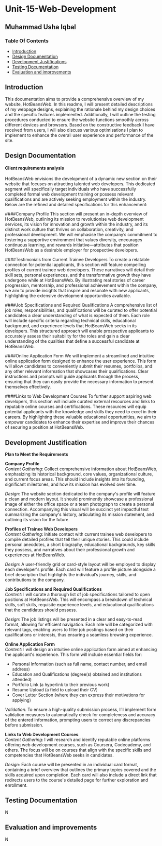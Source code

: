 # Unit-15-Web-Development
## Muhammad Usha Iqbal
### Table Of Contents
- [Introduction](#introduction)
- [Design Documentation](#design-documentation)
- [Development Justifications](#development-justifications)
- [Testing Documentation](#testing-documentation)
- [Evaluation and improvements](#evaluation-and-improvements)


## Introduction
This documentation aims to provide a comprehensive overview of my website, HotBeansWeb. In this readme, I will present detailed descriptions of my webpage designs, explaining the rationale behind my design choices and the specific features implemented. Additionally, I will outline the testing procedures conducted to ensure the website functions smoothly across different devices and browsers. Based on the constructive feedback I have received from users, I will also discuss various optimisations I plan to implement to enhance the overall user experience and performance of the site.

## Design Documentation
#### Client requirements analysis
HotBeansWeb envisions the development of a dynamic new section on their website that focuses on attracting talented web developers. This dedicated segment will specifically target individuals who have successfully completed formal web development training or possess relevant qualifications and are actively seeking employment within the industry. Below are the refined and detailed specifications for this enhancement:

####Company Profile
This section will present an in-depth overview of HotBeansWeb, outlining its mission to revolutionise web development services, its vision for innovation and growth within the industry, and its distinct work culture that thrives on collaboration, creativity, and professional development. We will emphasise the company’s commitment to fostering a supportive environment that values diversity, encourages continuous learning, and rewards initiative—attributes that position HotBeansWeb as a desirable employer for prospective developers.

####Testimonials from Current Trainee Developers
To create a relatable connection for potential applicants, this section will feature compelling profiles of current trainee web developers. These narratives will detail their skill sets, personal experiences, and the transformative growth they have undergone while at HotBeansWeb. By illustrating real stories of career progression, mentorship, and professional achievement within the company, we aim to provide insights that inspire and resonate with new applicants, highlighting the extensive development opportunities available.

####Job Specifications and Required Qualifications
A comprehensive list of job roles, responsibilities, and qualifications will be curated to offer potential candidates a clear understanding of what is expected of them. Each role will include specific criteria regarding technical skills, educational background, and experience levels that HotBeansWeb seeks in its developers. This structured approach will enable prospective applicants to accurately assess their suitability for the roles and gain a clear understanding of the qualities that define a successful candidate at HotBeansWeb.

####Online Application Form
We will implement a streamlined and intuitive online application form designed to enhance the user experience. This form will allow candidates to conveniently submit their resumes, portfolios, and any other relevant information that showcases their qualifications. Clear instructions and prompts will guide applicants through the process, ensuring that they can easily provide the necessary information to present themselves effectively.

####Links to Web Development Courses
To further support aspiring web developers, this section will include curated external resources and links to reputable online courses and certifications. These resources will equip potential applicants with the knowledge and skills they need to excel in their careers. By highlighting these valuable educational opportunities, we aim to empower candidates to enhance their expertise and improve their chances of securing a position at HotBeansWeb.


## Development Justification
**Plan to Meet the Requirements**

**Company Profile**  
*Content Gathering:* Collect comprehensive information about HotBeansWeb, emphasizing its historical background, core values, organizational culture, and current focus areas. This should include insights into its founding, significant milestones, and how its mission has evolved over time. 

*Design:* The website section dedicated to the company's profile will feature a clean and modern layout. It should prominently showcase a professional image of either the office space or a team photograph to create a personal connection. Accompanying this visual will be succinct yet impactful text summarizing the company's history, articulating its mission statement, and outlining its vision for the future.

**Profiles of Trainee Web Developers**  
*Content Gathering:* Initiate contact with current trainee web developers to compile detailed profiles that tell their unique stories. This could include personal anecdotes, a short biography, educational backgrounds, key skills they possess, and narratives about their professional growth and experiences at HotBeansWeb.

*Design:* A user-friendly grid or card-style layout will be employed to display each developer's profile. Each card will feature a profile picture alongside a brief description that highlights the individual’s journey, skills, and contributions to the company.

**Job Specifications and Required Qualifications**  
*Content:* I will curate a thorough list of job specifications tailored to open positions at HotBeansWeb. This will encompass a breakdown of technical skills, soft skills, requisite experience levels, and educational qualifications that the candidates should possess.

*Design:* The job listings will be presented in a clear and easy-to-read format, allowing for efficient navigation. Each role will be categorized with relevant tags, enabling users to filter job postings based on their qualifications or interests, thus ensuring a seamless browsing experience.

**Online Application Form**  
*Content:* I will design an intuitive online application form aimed at enhancing the applicant's experience. This form will include essential fields for:  
- Personal Information (such as full name, contact number, and email address)  
- Education and Qualifications (degree(s) obtained and institutions attended)  
- Portfolio Link (a hyperlink to their previous work)  
- Resume Upload (a field to upload their CV)  
- Cover Letter Section (where they can express their motivations for applying)  

*Validation:* To ensure a high-quality submission process, I’ll implement form validation measures to automatically check for completeness and accuracy of the entered information, prompting users to correct any discrepancies before submission.

**Links to Web Development Courses**  
*Content Gathering:* I will research and identify reputable online platforms offering web development courses, such as Coursera, Codecademy, and others. The focus will be on courses that align with the specific skills and competencies that HotBeansWeb seeks in candidates.

*Design:* Each course will be presented in an individual card format, containing a brief overview that outlines the primary topics covered and the skills acquired upon completion. Each card will also include a direct link that redirects users to the course's detailed page for further exploration and enrollment.

## Testing Documentation
N

## Evaluation and improvements
N
